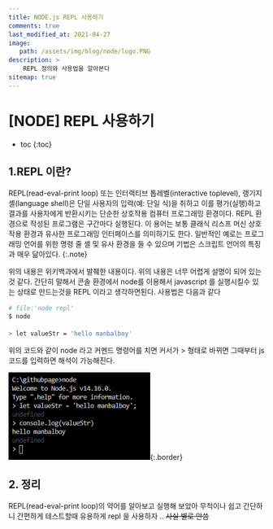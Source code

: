 ```yaml
---
title: NODE.js REPL 사용하기
comments: true
last_modified_at: 2021-04-27
image: 
   path: /assets/img/blog/node/logo.PNG 
description: >
    REPL 정의와 사용법을 알아본다
sitemap: true
---
```

# [NODE] REPL 사용하기

* toc
{:toc}

## 1.REPL 이란?

REPL(read-eval-print loop) 또는 인터랙티브 톱레벨(interactive toplevel), 랭기지 셸(language shell)은 단일 사용자의 입력(예: 단일 식)을 취하고 이를 평가(실행)하고 결과를 사용자에게 반환시키는 단순한 상호작용 컴퓨터 프로그래밍 환경이다. REPL 환경으로 작성된 프로그램은 구간마다 실행된다. 이 용어는 보통 클래식 리스프 머신 상호작용 환경과 유사한 프로그래밍 인터페이스를 의미하기도 한다. 일반적인 예로는 프로그래밍 언어를 위한 명령 줄 셸 및 유사 환경을 들 수 있으며 기법은 스크립트 언어의 특징과 매우 닮아있다.
{:.note}

위의 내용은 위키백과에서 발췌한 내용이다. 위의 내용은 너무 어렵게 설명이 되어 있는것 같다. 간단히 말해서 콘솔 환경에서 node를 이용해서 javascript 를 실행시킬수 있는 상태로 만드는것을 REPL 이라고 생각하면된다. 
사용법은 다음과 같다 

```bash
# file:'node repl'
$ node

> let valueStr = 'hello manbalboy'
```

위의 코드와 같이 node 라고 커멘드 명령어를 치면 
커서가 > 형태로 바뀌면 그때부터 js 코드를 입력하면 해석이 가능해진다. 

![css](/assets/img/blog/node/2021/04/01.PNG ){:.border}

## 2. 정리
REPL(read-eval-print loop)의 약어를 알아보고 실행해 보았아 무척이나 쉽고 간단하니 간편하게 테스트할때 유용하게 repl 을 사용하자 .. ~~사실 별로 안씀~~